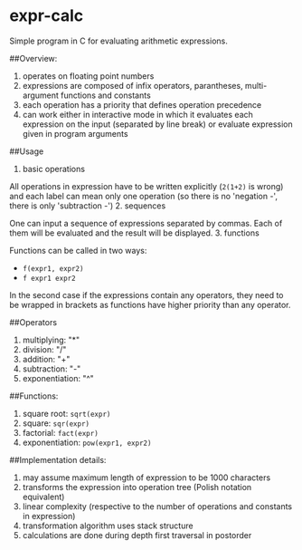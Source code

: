 # expr-calc
Simple program in C for evaluating arithmetic expressions.

##Overview:
1. operates on floating point numbers
2. expressions are composed of infix operators, parantheses, multi-argument functions and constants
3. each operation has a priority that defines operation precedence
4. can work either in interactive mode in which it evaluates each expression on the input (separated by line break) or evaluate expression given in program arguments

##Usage
1. basic operations
  
  All operations in expression have to be written explicitly (`2(1+2)` is wrong) and each label can mean only one operation (so there is no 'negation -', there is only 'subtraction -')
2. sequences
  
  One can input a sequence of expressions separated by commas. Each of them will be evaluated and the result will be displayed.
3. functions
  
  Functions can be called in two ways:
  - `f(expr1, expr2)`
  - `f expr1 expr2`
  
  In the second case if the expressions contain any operators, they need to be wrapped in brackets as functions have higher priority than any operator.


##Operators
1. multiplying: "*"
2. division: "/"
3. addition: "+"
4. subtraction: "-"
5. exponentiation: "^"

##Functions:
1. square root: `sqrt(expr)`
2. square: `sqr(expr)`
3. factorial: `fact(expr)`
4. exponentiation: `pow(expr1, expr2)`

##Implementation details:
1. may assume maximum length of expression to be 1000 characters
2. transforms the expression into operation tree (Polish notation equivalent)
3. linear complexity (respective to the number of operations and constants in expression)
4. transformation algorithm uses stack structure
5. calculations are done during depth first traversal in postorder
